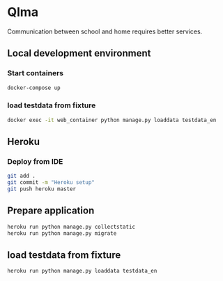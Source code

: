 # Qlma

Communication between school and home requires better services.

## Local development environment

### Start containers
```bash
docker-compose up
```

### load testdata from fixture
```bash
docker exec -it web_container python manage.py loaddata testdata_en
```


## Heroku

### Deploy from IDE
```bash
git add .
git commit -m "Heroku setup"
git push heroku master
```

## Prepare application
```bash
heroku run python manage.py collectstatic
heroku run python manage.py migrate
```

## load testdata from fixture
```bash
heroku run python manage.py loaddata testdata_en
```